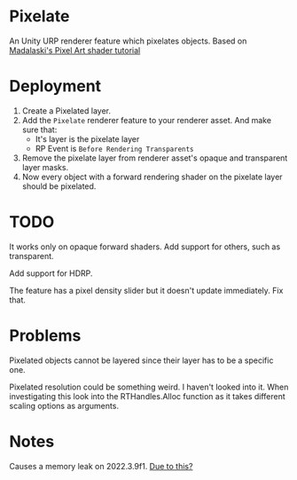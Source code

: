 # Pixelate

An Unity URP renderer feature which pixelates objects.
Based on [Madalaski's Pixel Art shader tutorial](https://github.com/Madalaski/PixelatedAdvancedTutorial/tree/master)

# Deployment

1. Create a Pixelated layer.
2. Add the `Pixelate` renderer feature to your renderer asset. And make sure that:
   - It's layer is the pixelate layer
   - RP Event is `Before Rendering Transparents`
3. Remove the pixelate layer from renderer asset's opaque and transparent layer masks.
4. Now every object with a forward rendering shader on the pixelate layer should be pixelated.

# TODO

It works only on opaque forward shaders. Add support for others, such as transparent.

Add support for HDRP.

The feature has a pixel density slider but it doesn't update immediately. Fix that.

# Problems

Pixelated objects cannot be layered since their layer has to be a specific one.

Pixelated resolution could be something weird. I haven't looked into it. When investigating this look into the RTHandles.Alloc function as it takes different scaling options as arguments.

# Notes

Causes a memory leak on 2022.3.9f1. [Due to this?](https://forum.unity.com/threads/rthandles-api-introduced-catastrophic-memory-leak-bug-in-2022-3-8.1486035/)
